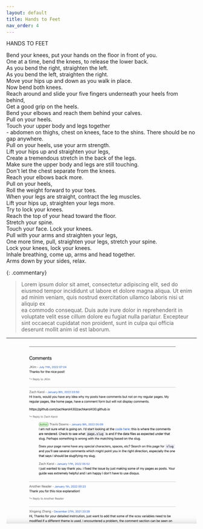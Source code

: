 ```yaml
---
layout: default
title: Hands to Feet
nav_order: 4
---
```


HANDS TO FEET  

Bend your knees, put your hands on the floor in front of you.  
One at a time, bend the knees, to release the lower back.  
As you bend the right, straighten the left.  
As you bend the left, straighten the right.  
Move your hips up and down as you walk in place.  
Now bend both knees.  
Reach around and slide your five fingers underneath your heels from behind,   
Get a good grip on the heels.  
Bend your elbows and reach them behind your calves.  
Pull on your heels.  
Touch your upper body and legs together  
\- abdomen on thighs, chest on knees, face to the shins. 
There should be no gap anywhere.  
Pull on your heels, use your arm strength.  
Lift your hips up and straighten your legs,  
Create a tremendous stretch in the back of the legs.  
Make sure the upper body and legs are still touching.  
Don't let the chest separate from the knees.  
Reach your elbows back more.  
Pull on your heels,  
Roll the weight forward to your toes.  
When your legs are straight, contract the leg muscles.  
Lift your hips up, straighten your legs more.  
Try to lock your knees.  
Reach the top of your head toward the floor.  
Stretch your spine.  
Touch your face. Lock your knees.  
Pull with your arms and straighten your legs,  
One more time, pull, straighten your legs, stretch your spine.  
Lock your knees, lock your knees.  
Inhale breathing, come up, arms and head together.  
Arms down by your sides, relax.  
  
    
{: .commentary}
>Lorem ipsum dolor sit amet, consectetur adipiscing elit, sed do eiusmod tempor incididunt ut labore et dolore magna aliqua. Ut enim ad minim veniam, quis nostrud exercitation ullamco laboris nisi ut aliquip ex  
>ea commodo consequat. Duis aute irure dolor in reprehenderit in voluptate velit esse cillum dolore eu fugiat nulla pariatur. Excepteur sint occaecat cupidatat non proident, sunt in culpa qui officia deserunt mollit anim id est laborum.
  
---
![Comments example](assets/images/StaticManComments.png)